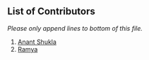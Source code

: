 ## List of Contributors

_Please only append lines to bottom of this file._

1.  [Anant Shukla](https://github.com/iamanantshukla)
2.  [Ramya](https://github.com/ramya-4004)
